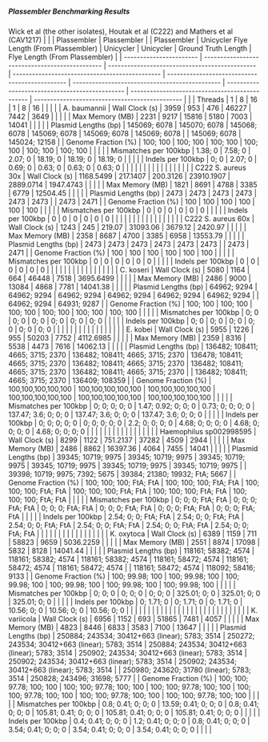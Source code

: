 ##### Plassembler Benchmarking Results


Wick et al (the other isolates), Houtak et al (C222) and Mathers et al (CAV1217)
|                         |                                                | Plassembler                                    |  Plassembler                                     |                                                | Plassembler                             | Unicycler Flye Length (From Plassembler)                 | Unicycler | Unicycler | Ground Truth Length | Flye Length (From Plassembler) |
| ----------------------- | ---------------------------------------------- | ---------------------------------------------- | ---------------------------------------------- | ---------------------------------------------- | ---------------------------------------------- | ---------------------------------------------- | ---------------------------------------------- | ---------------------------------------------- |
|                         | Threads                                        | 1                                              | 8                                              | 16                                             | 1                                              | 8                                              | 16 |  |  |  |
| A. baumannii            | Wall Clock (s)                                 | 3959                                           | 953                                            | 476                                            | 46227                                          | 7442                                           | 3649 |  |  |  |
| Max Memory (MB)         | 2231                                           | 9217                                           | 15816                                          | 5180                                           | 7003                                           | 14041                                          |  |  |  |
| Plasmid Lengths (bp)    | 145069; 6078                                   | 145070; 6078                                   | 145068; 6078                                   | 145069; 6078                                   | 145069; 6078                                   | 145069; 6078                                   |  | 145069; 6078 | 145024; 12158 |
| Genome Fraction (%)     | 100; 100                                       | 100; 100                                       | 100; 100                                       | 100; 100                                       | 100; 100                                       | 100; 100                                       |  |  |  |
| Mismatches per 100kbp   | 1.38; 0                                        | 7.58; 0                                        | 2.07; 0                                        | 18.19; 0                                       | 18.19; 0                                       | 18.19; 0                                       |  |  |  |
| Indels per 100kbp       | 0; 0                                           | 2.07; 0                                        | 0.69; 0                                        | 0.63; 0                                        | 0.63; 0                                        | 0.63; 0                                        |  |  |  |
|                         |                                                |                                                |                                                |                                                |                                                |                                                |  |  |  |  |
| C222 S. aureus 30x      | Wall Clock (s)                                 | 1168.5499                                      | 217.1407                                       | 200.3126                                       | 23910.1907                                     | 2889.0714                                      | 1947.4743 |  |  |  |
| Max Memory (MB)         | 1821                                           | 8691                                           | 4788                                           | 3385                                           | 6779                                           | 12504.45                                       |  |  |  |
| Plasmid Lengths (bp)    | 2473                                           | 2473                                           | 2473                                           | 2473                                           | 2473                                           | 2473                                           |  | 2473 | 2471 |
| Genome Fraction (%)     | 100                                            | 100                                            | 100                                            | 100                                            | 100                                            | 100                                            |  |  |  |
| Mismatches per 100kbp   | 0                                              | 0                                              | 0                                              | 0                                              | 0                                              | 0                                              |  |  |  |
| Indels per 100kbp       | 0                                              | 0                                              | 0                                              | 0                                              | 0                                              | 0                                              |  |  |  |
|                         |                                                |                                                |                                                |                                                |                                                |                                                |  |  |  |  |
| C222 S. aureus 60x      | Wall Clock (s)                                 | 1243                                           | 245                                            | 219.07                                         | 31093.06                                       | 3679.12                                        | 2420.97 |  |  |  |
| Max Memory (MB)         | 2358                                           | 8687                                           | 4700                                           | 3385                                           | 6958                                           | 13553.79                                       |  |  |  |
| Plasmid Lengths (bp)    | 2473                                           | 2473                                           | 2473                                           | 2473                                           | 2473                                           | 2473                                           |  | 2473 | 2471 |
| Genome Fraction (%)     | 100                                            | 100                                            | 100                                            | 100                                            | 100                                            | 100                                            |  |  |  |
| Mismatches per 100kbp   | 0                                              | 0                                              | 0                                              | 0                                              | 0                                              | 0                                              |  |  |  |
| Indels per 100kbp       | 0                                              | 0                                              | 0                                              | 0                                              | 0                                              | 0                                              |  |  |  |
|                         |                                                |                                                |                                                |                                                |                                                |                                                |  |  |  |  |
| C. koseri               | Wall Clock (s)                                 | 5080                                           | 1164                                           | 664                                            | 46448                                          | 7518                                           | 3695.6499 |  |  |  |
| Max Memory (MB)         | 2486                                           | 9000                                           | 13084                                          | 4868                                           | 7781                                           | 14041.38                                       |  |  |  |
| Plasmid Lengths (bp)    | 64962; 9294                                    | 64962; 9294                                    | 64962; 9294                                    | 64962; 9294                                    | 64962; 9294                                    | 64962; 9294                                    |  | 64962; 9294 | 64931; 9287 |
| Genome Fraction (%)     | 100; 100                                       | 100; 100                                       | 100; 100                                       | 100; 100                                       | 100; 100                                       | 100; 100                                       |  |  |  |
| Mismatches per 100kbp   | 0; 0                                           | 0; 0                                           | 0; 0                                           | 0; 0                                           | 0; 0                                           | 0; 0                                           |  |  |  |
| Indels per 100kbp       | 0; 0                                           | 0; 0                                           | 0; 0                                           | 0; 0                                           | 0; 0                                           | 0; 0                                           |  |  |  |
|                         |                                                |                                                |                                                |                                                |                                                |                                                |  |  |  |  |
| E. kobei                | Wall Clock (s)                                 | 5955                                           | 1226                                           | 955                                            | 50203                                          | 7752                                           | 4112.6985 |  |  |  |
| Max Memory (MB)         | 2359                                           | 8316                                           | 5538                                           | 4473                                           | 7616                                           | 14062.13                                       |  |  |  |
| Plasmid Lengths (bp)    | 136482; 108411; 4665; 3715; 2370               | 136482; 108411; 4665; 3715; 2370               | 136478; 108411; 4665; 3715; 2370               | 136482; 108411; 4665; 3715; 2370               | 136482; 108411; 4665; 3715; 2370               | 136482; 108411; 4665; 3715; 2370               |  | 136482; 108411; 4665; 3715; 2370 | 136409; 108359 |
| Genome Fraction (%)     | 100,100,100,100,100                            | 100,100,100,100,100                            | 100,100,100,100,100                            | 100,100,100,100,100                            | 100,100,100,100,100                            | 100,100,100,100,100                            |  |  |  |
| Mismatches per 100kbp   | 0; 0; 0; 0; 0                                  | 1.47; 0.92; 0; 0; 0                            | 0.73; 0; 0; 0; 0                               | 137.47; 3.6; 0; 0; 0                           | 137.47; 3.6; 0; 0; 0                           | 137.47; 3.6; 0; 0; 0                           |  |  |  |
| Indels per 100kbp       | 0; 0; 0; 0; 0                                  | 0; 0; 0; 0; 0                                  | 2.2; 0; 0; 0; 0                                | 4.68; 0; 0; 0; 0                               | 4.68; 0; 0; 0; 0                               | 4.68; 0; 0; 0; 0                               |  |  |  |
|                         |                                                |                                                |                                                |                                                |                                                |                                                |  |  |  |  |
| Haemophilus sp002998595 | Wall Clock (s)                                 | 8299                                           | 1122                                           | 751.2137                                       | 37282                                          | 4509                                           | 2944 |  |  |  |
| Max Memory (MB)         | 2486                                           | 8862                                           | 16397.36                                       | 4064                                           | 7455                                           | 14041                                          |  |  |  |
| Plasmid Lengths (bp)    | 39345; 10719; 9975                             | 39345; 10719; 9975                             | 39345; 10719; 9975                             | 39345; 10719; 9975                             | 39345; 10719; 9975                             | 39345; 10719; 9975                             |  | 39398; 10719; 9975; 7392; 5675 | 39384; 21380; 19932; FtA; 5667 |
| Genome Fraction (%)     | 100; 100; 100; FtA; FtA                        | 100; 100; 100; FtA; FtA                        | 100; 100; 100; FtA; FtA                        | 100; 100; 100; FtA; FtA                        | 100; 100; 100; FtA; FtA                        | 100; 100; 100; FtA; FtA                        |  |  |  |
| Mismatches per 100kbp   | 0; 0; 0; FtA; FtA                              | 0; 0; 0; FtA; FtA                              | 0; 0; 0; FtA; FtA                              | 0; 0; 0; FtA; FtA                              | 0; 0; 0; FtA; FtA                              | 0; 0; 0; FtA; FtA                              |  |  |  |
| Indels per 100kbp       | 2.54; 0; 0; FtA; FtA                           | 2.54; 0; 0; FtA; FtA                           | 2.54; 0; 0; FtA; FtA                           | 2.54; 0; 0; FtA; FtA                           | 2.54; 0; 0; FtA; FtA                           | 2.54; 0; 0; FtA; FtA                           |  |  |  |
|                         |                                                |                                                |                                                |                                                |                                                |                                                |  |  |  |  |
| K. oxytoca              | Wall Clock (s)                                 | 6389                                           | 1159                                           | 711                                            | 58823                                          | 9659                                           | 5036.2259 |  |  |  |
| Max Memory (MB)         | 2551                                           | 8874                                           | 17098                                          | 5832                                           | 8128                                           | 14041.44                                       |  |  |  |
| Plasmid Lengths (bp)    | 118161; 58382; 4574                            | 118161; 58382; 4574                            | 118161; 58382; 4574                            | 118161; 58472; 4574                            | 118161; 58472; 4574                            | 118161; 58472; 4574                            |  | 118161; 58472; 4574 | 118092; 58416; 9133 |
| Genome Fraction (%)     | 100; 99.98; 100                                | 100; 99.98; 100                                | 100; 99.98; 100                                | 100; 99.98; 100                                | 100; 99.98; 100                                | 100; 99.98; 100                                |  |  |  |
| Mismatches per 100kbp   | 0; 0; 0                                        | 0; 0; 0                                        | 0; 0; 0                                        | 325.01; 0; 0                                   | 325.01; 0; 0                                   | 325.01; 0; 0                                   |  |  |  |
| Indels per 100kbp       | 0; 1.71; 0                                     | 0; 1.71; 0                                     | 0; 1.71; 0                                     | 10.56; 0; 0                                    | 10.56; 0; 0                                    | 10.56; 0; 0                                    |  |  |  |
|                         |                                                |                                                |                                                |                                                |                                                |                                                |  |  |  |  |
|                         |                                                |                                                |                                                |                                                |                                                |                                                |  |  |  |  |
| K. variicola            | Wall Clock (s)                                 | 6956                                           | 1152                                           | 693                                            | 51865                                          | 7481                                           | 4057 |  |  |  |
| Max Memory (MB)         | 4823                                           | 8446                                           | 6833                                           | 3583                                           | 7100                                           | 13647                                          |  |  |  |
| Plasmid Lengths (bp)    | 250884; 243534; 30412+663 (linear); 5783; 3514 | 250272; 243534; 30412+663 (linear); 5783; 3514 | 250884; 243534; 30412+663 (linear); 5783; 3514 | 250902; 243534; 30412+663 (linear); 5783; 3514 | 250902; 243534; 30412+663 (linear); 5783; 3514 | 250902; 243534; 30412+663 (linear); 5783; 3514 |  | 250980; 243620; 31780 (linear); 5783; 3514 | 250828; 243496; 31698; 5777 |
| Genome Fraction (%)     | 100; 100; 97.78; 100; 100                      | 100; 100; 97.78; 100; 100                      | 100; 100; 97.78; 100; 100                      | 100; 100; 97.78; 100; 100                      | 100; 100; 97.78; 100; 100                      | 100; 100; 97.78; 100; 100                      |  |  |  |
| Mismatches per 100kbp   | 0.8; 0.41; 0; 0; 0                             | 13.59; 0.41; 0; 0; 0                           | 0.8; 0.41; 0; 0; 0                             | 105.81; 0.41; 0; 0; 0                          | 105.81; 0.41; 0; 0; 0                          | 105.81; 0.41; 0; 0; 0                          |  |  |  |
| Indels per 100kbp       | 0.4; 0.41; 0; 0; 0                             | 1.2; 0.41; 0; 0; 0                             | 0.8; 0.41; 0; 0; 0                             | 3.54; 0.41; 0; 0; 0                            | 3.54; 0.41; 0; 0; 0                            | 3.54; 0.41; 0; 0; 0                            |  |  |  |